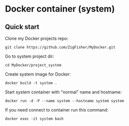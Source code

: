 Docker container (system)
===


## Quick start
Clone my Docker projects repo:

	git clone https://github.com/ZigFisher/MyDocker.git

Go to system project dir:

	cd MyDocker/project_system

Create system image for Docker:

	docker build -t system .

Start system container with "normal" name and hostname:

	docker run -d -P --name system --hostname system system

If you need connect to container run this command:

	docker exec -it system bash
